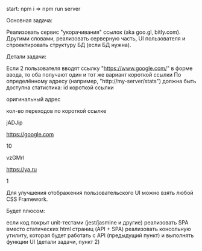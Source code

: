 start: npm i =>  npm run server

Основная задача:

Реализовать сервис "укорачивания" ссылок (aka goo.gl, bitly.com). Другими словами, реализовать серверную часть, UI пользователя и спроектировать структуру БД (если БД нужна).

Детали задачи:

Если 2 пользователя вводят ссылку "https://www.google.com/" в форме ввода, то оба получают один и тот же вариант короткой ссылки
По определённому адресу (например, "http://my-server/stats") должна быть доступна статистика:
id короткой ссылки

оригинальный адрес

кол-во переходов по короткой ссылке

jADJip

https://google.com

10

vzGMrl

https://ya.ru

1


Для улучшения отображения пользовательского UI можно взять любой CSS Framework.
 

Будет плюсом:

если код покрыт unit-тестами (jest/jasmine и другие)
реализовать SPA вместо статических html страниц (API + SPA)
реализовать консольную утилиту, которая будет работать с API (предыдущий пункт) и выполнять функции UI (детали задачи, пункт 2)
